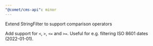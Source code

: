 ```yaml
---
"@comet/cms-api": minor
---
```


Extend StringFilter to support comparison operators

Add support for `<`, `>`, `<=` and `>=`. Useful for e.g. filtering ISO 8601 dates (2022-01-01).
